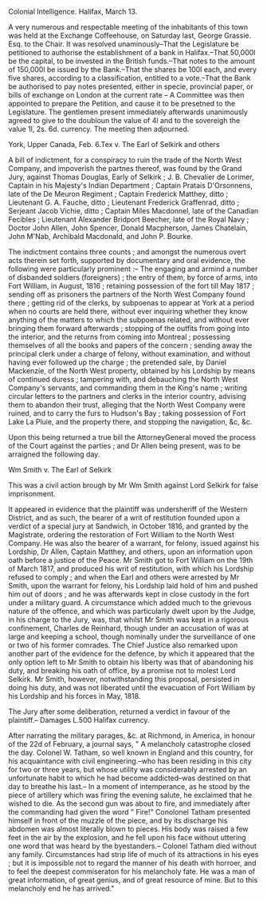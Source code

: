Colonial Intelligence. Halifax, March 13.A very numerous and respectable meeting of the inhabitants of
                    this town was held at the Exchange Coffeehouse, on Saturday
                    last, George Grassie. Esq. to the Chair. It was resolved
                    unaminously–That the Legislature be petitioned to
                    authorise the establishment of a bank in Halifax.–That 50,000l be
                    the capital, to be invested in the British funds.–That notes to the
                        amount of 150,000l be issued by the Bank.–That the
                    shares be 100l each, and every five shares, according to a
                    classification, entitled to a vote.–That the Bank be authorised to
                    pay notes presented, either in specie, provincial paper, or bills of
                    exchange on London at the current rate – A Committee was then
                    appointed to prepare the Petition, and cause it to be presetned to the
                    Legislature. The gentlemen present immediately afterwards unanimously
                    agreed to give to the doubloun the value of 4l and to the sovereigh the
                    value 1l, 2s. 6d. currency. The meeting then adjourned.York, Upper Canada, Feb. 6.Tex v. The Earl of Selkirk and othersA bill of indictment, for a conspiracy to ruin the trade of the North West
                    Company, and impoverish the partnes thereof, was found by the Grand Jury,
                    against Thomas Douglas, Early of Selkirk ; J. B. Chevalier de Lorimer,
                    Captain in his Majesty's Indian Department ; Captain Pratais D'Orsonnens,
                    late of the De Meuron Regiment ; Captain Frederick Matthey, ditto ; Lieutenant G. A. Fauche, ditto ; Lieutenant Frederick
                    Graffenrad, ditto ; Serjeant Jacob Vichie, ditto ; Captain
                    Miles Macdonnel, late of the Canadian Fecibles ; Lieutenant Alexander
                    Bridport Beecher, late of the Royal Navy ; Doctor John Allen, John Spencer,
                        Donald Macpherson, James Chatelain, John M'Nab, Archibald Macdonald, and John P. Bourke.The indictment contains three counts ; and amongst the numerous overt acts
                    therein set forth, supported by documentary and oral evidence,
                    the following were particularly prominent :– The engaging and armind a number of disbanded soldiers (foreigners) ; the
                    entry of them, by force of arms, into Fort William, in August, 1816 ;
                    retaining possession of the fort till May 1817 ; sending off as prisoners
                    the partners of the North West Company found there ; getting rid of
                    the clerks, by subpoenas to appear at York at a period when no courts
                    are held there, without ever inquiring whether they know anything of the
                    matters to which the subpoenas related, and without ever bringing them
                    forward afterwards ; stopping of the outfits from going into the
                    interior, and the returns from coming into Montreal ; possessing themselves
                    of all the books and papers of the concern ; sending away the principal
                    clerk under a charge of felony, without examination, and without
                    having ever followed up the charge ; the pretended sale, by Daniel
                    Mackenzie, of the North West property, obtained by his Lordship by means of
                    continued duress ; tampering with, and debauching the North West
                    Company's servants, and commanding them in the King's name ; writing
                    circular letters to the partners and clerks in the interior country,
                        advising them to abandon their trust, alleging that the
                    North West Company were ruined, and to carry the furs to Hudson's Bay
                    ; taking possession of Fort Lake La Pluie, and the property there, and
                    stopping the navigation, &c, &c.Upon this being returned a true bill the AttorneyGeneral moved
                    the process of the Court against the parties ; and Dr Allen being present,
                    was to be arraigned the following day.Wm Smith v. The Earl of SelkirkThis was a civil action brough by Mr Wm Smith against Lord Selkirk for false
                    imprisonment.It appeared in evidence that the plaintiff was undersheriff of
                    the Western District, and as such, the bearer of a writ of
                    restitution founded upon a verdict of a special jury at Sandwich, in
                    October 1816, and granted by the Magistrate, ordering the
                    restoration of Fort William to the North West Company. He was also the
                    bearer of a warrant, for felony, issued against his Lordship, Dr Allen,
                    Captain Matthey, and others, upon an information upon oath
                    before a justice of the Peace. Mr Smith got to Fort William on the 19th of
                    March 1817, and produced his writ of restitution, with which his
                    Lordship refused to comply ; and when the Earl and others were arrested by
                    Mr Smith, upon the warrant for felony, his Lordship laid hold of him
                    and pushed him out of doors ; and he was afterwards kept in close
                    custody in the fort under a military guard. A circumstance which added much
                    to the grievous nature of the offence, and which was
                    particularly dwelt upon by the Judge, in his charge to the Jury, was, that
                    whilst Mr Smith was kept in a rigorous confinement, Charles de
                    Reinhard, though under an accusation of was at large and keeping a school,
                    though nominally under the surveillance of one or two of his
                        former comrades. The Chief Justice also remarked upon another part of the evidence for the defence, by which it
                    appeared that the only option left to Mr Smith to obtain his
                    liberty was that of abandoning his duty, and breaking his oath of office,
                    by a promise not to molest Lord Selkirk. Mr Smith, however, notwithstanding
                    this proposal, persisted in doing his duty, and was not liberated
                    until the evacuation of Fort William by his Lordship and his forces in May,
                    1818.The Jury after some deliberation, returned a verdict in favour of the
                    plaintiff.– Damages L.500 Halifax currency.After narrating the military parages, &c. at Richmond, in
                    America, in honour of the 22d of February, a journal says, " A melancholy
                    catastrophe closed the day. Colonel W. Tatham, so well known in England
                    and this country, for his acquaintance with civil engineering.–who has been residing in this city for two or three
                    years, but whose utility was considerably arrested by an unfortunate habit
                    to which he had become addicted–was destined on that day
                    to breathe his last.– In a moment of intemperance, as he stood by
                    the piece of artillery which was firing the evening salute, he exclaimed that he wished to die. As the second gun was about
                    to fire, and immediately after the commanding had given the word " Fire!"
                    Conolonel Tatham presented himself in front of the muzzle of the piece,
                    and by its discharge his abdomen was almost literally blown to pieces.
                    His body was raised a few feet in the air by the explosion, and he fell
                    upon his face without uttering one word that was heard by the
                    byestanders.– Colonel Tatham died without any family. Circumstances had strip life of much of its attractions in his
                    eyes ; but it is impossible not to regard the manner of his death with
                    horroer, and to feel the deepest commiseraton for his melancholy
                    fate. He was a man of great information, of great genius, and of great
                        resource of mine. But to this melancholy end he has
                    arrived."